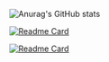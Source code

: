 ![Anurag's GitHub stats](https://github-readme-stats.vercel.app/api?username=princ3raj&show_icons=true)

[![Readme Card](https://github-readme-stats.vercel.app/api/pin/?username=princ3raj&repo=iQuensAns)](https://github.com/princ3raj/iQuensAns)

[![Readme Card](https://github-readme-stats.vercel.app/api/pin/?username=princ3raj&repo=SastiDukaan)](https://github.com/princ3raj/SastiDukaan)



